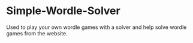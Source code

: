 # Simple-Wordle-Solver
 Used to play your own wordle games with a solver and help solve wordle games from the website.
